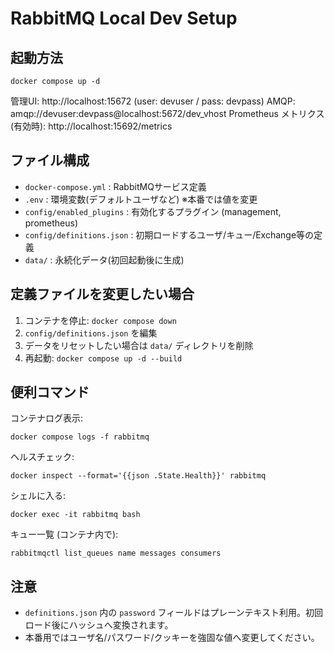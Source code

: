 # RabbitMQ Local Dev Setup

## 起動方法
```
docker compose up -d
```

管理UI: http://localhost:15672  (user: devuser / pass: devpass)
AMQP: amqp://devuser:devpass@localhost:5672/dev_vhost
Prometheus メトリクス (有効時): http://localhost:15692/metrics

## ファイル構成
- `docker-compose.yml` : RabbitMQサービス定義
- `.env` : 環境変数(デフォルトユーザなど) ※本番では値を変更
- `config/enabled_plugins` : 有効化するプラグイン (management, prometheus)
- `config/definitions.json` : 初期ロードするユーザ/キュー/Exchange等の定義
- `data/` : 永続化データ(初回起動後に生成)

## 定義ファイルを変更したい場合
1. コンテナを停止: `docker compose down`
2. `config/definitions.json` を編集
3. データをリセットしたい場合は `data/` ディレクトリを削除
4. 再起動: `docker compose up -d --build`

## 便利コマンド
コンテナログ表示:
```
docker compose logs -f rabbitmq
```

ヘルスチェック:
```
docker inspect --format='{{json .State.Health}}' rabbitmq
```

シェルに入る:
```
docker exec -it rabbitmq bash
```

キュー一覧 (コンテナ内で):
```
rabbitmqctl list_queues name messages consumers
```

## 注意
- `definitions.json` 内の `password` フィールドはプレーンテキスト利用。初回ロード後にハッシュへ変換されます。
- 本番用ではユーザ名/パスワード/クッキーを強固な値へ変更してください。
